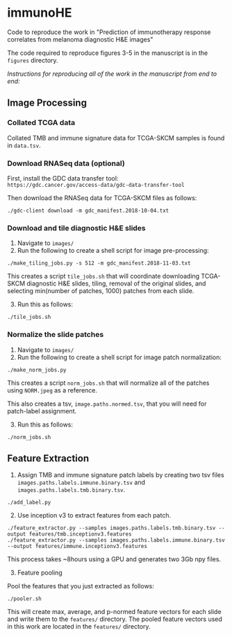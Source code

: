 # immunoHE

Code to reproduce the work in "Prediction of immunotherapy response correlates from melanoma diagnostic H&E images"

The code required to reproduce figures 3-5 in the manuscript is in the `figures` directory.  

*Instructions for reproducing all of the work in the manuscript from end to end:*

## Image Processing

### Collated TCGA data

Collated TMB and immune signature data for TCGA-SKCM samples is found in ```data.tsv```.   

### Download RNASeq data (optional)

First, install the GDC data transfer tool:  
```https://gdc.cancer.gov/access-data/gdc-data-transfer-tool```  

Then download the RNASeq data for TCGA-SKCM files as follows:  

```
./gdc-client download -m gdc_manifest.2018-10-04.txt
```

### Download and tile diagnostic H&E slides

1) Navigate to `images/`
2) Run the following to create a shell script for image pre-processing:
```
./make_tiling_jobs.py -s 512 -m gdc_manifest.2018-11-03.txt
```

This creates a script `tile_jobs.sh` that will coordinate downloading TCGA-SKCM diagnostic H&E slides, tiling, removal of the original slides, and selecting min(number of patches, 1000) patches from each slide.

3) Run this as follows:

```
./tile_jobs.sh
```

### Normalize the slide patches

1) Navigate to `images/`
2) Run the following to create a shell script for image patch normalization:
```
./make_norm_jobs.py
```

This creates a script `norm_jobs.sh` that will normalize all of the patches using `NORM.jpeg` as a reference. 

This also creates a tsv, `image.paths.normed.tsv`, that you will need for patch-label assignment.

3) Run this as follows:
```
./norm_jobs.sh
```


## Feature Extraction

1) Assign TMB and immune signature patch labels by creating two tsv files `images.paths.labels.immune.binary.tsv` and `images.paths.labels.tmb.binary.tsv`.
```
./add_label.py
```

2) Use inception v3 to extract features from each patch.

```
./feature_extractor.py --samples images.paths.labels.tmb.binary.tsv --output features/tmb.inceptionv3.features
./feature_extractor.py --samples images.paths.labels.immune.binary.tsv --output features/immune.inceptionv3.features
```

This process takes ~8hours using a GPU and generates two 3Gb npy files.  

3) Feature pooling

Pool the features that you just extracted as follows:
```
./pooler.sh
```

This will create max, average, and p-normed feature vectors for each slide and write them to the `features/` directory.  The pooled feature vectors used in this work are located in the `features/` directory.
